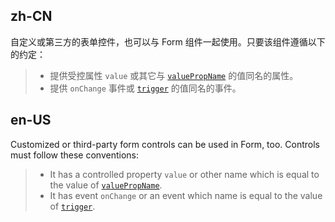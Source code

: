 ## zh-CN

自定义或第三方的表单控件，也可以与 Form 组件一起使用。只要该组件遵循以下的约定：

> - 提供受控属性 `value` 或其它与 [`valuePropName`](https://ant.design/components/form-cn/#formitem) 的值同名的属性。
> - 提供 `onChange` 事件或 [`trigger`](https://ant.design/components/form-cn/#formitem) 的值同名的事件。

## en-US

Customized or third-party form controls can be used in Form, too. Controls must follow these conventions:

> - It has a controlled property `value` or other name which is equal to the value of [`valuePropName`](https://ant.design/components/form/#formitem).
> - It has event `onChange` or an event which name is equal to the value of [`trigger`](https://ant.design/components/form/#formitem).
